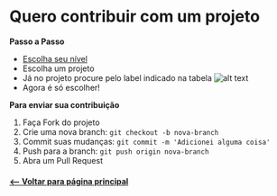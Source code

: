 # Quero contribuir com um projeto

**Passo a Passo**

* [Escolha seu nível](https://github.com/camilatigre/listamaravilhosaopensource#escolha-seu-nível) 
* Escolha um projeto
* Já no projeto procure pelo label indicado na tabela 
  ![alt text](https://github.com/camilatigre/listamaravilhosaopensource/blob/master/src/img/exemplo.png "imagem de exemplo")
* Agora é só escolher!

**Para enviar sua contribuição**

1. Faça Fork do projeto
2. Crie uma nova branch: `git checkout -b nova-branch`
3. Commit suas mudanças: `git commit -m 'Adicionei alguma coisa'`
4. Push para a branch: `git push origin nova-branch`
5. Abra um Pull Request


#### [<-- Voltar para página principal](https://github.com/camilatigre/listamaravilhosaopensource)
